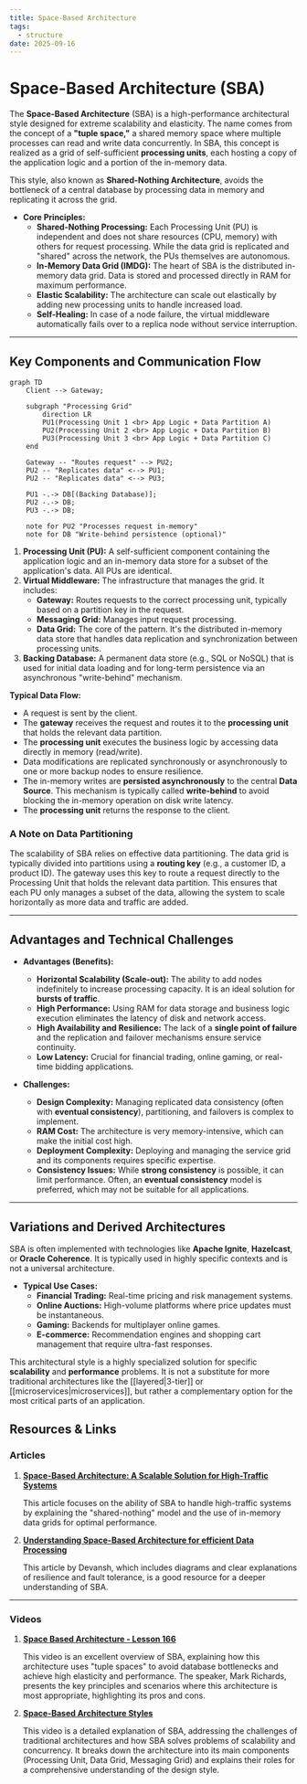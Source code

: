 ```yaml
---
title: Space-Based Architecture
tags:
  - structure
date: 2025-09-16
---
```

# Space-Based Architecture (SBA)

The **Space-Based Architecture** (SBA) is a high-performance architectural style designed for extreme scalability and elasticity. The name comes from the concept of a **"tuple space,"** a shared memory space where multiple processes can read and write data concurrently. In SBA, this concept is realized as a grid of self-sufficient **processing units**, each hosting a copy of the application logic and a portion of the in-memory data.

This style, also known as **Shared-Nothing Architecture**, avoids the bottleneck of a central database by processing data in memory and replicating it across the grid.

* **Core Principles:**
    * **Shared-Nothing Processing:** Each Processing Unit (PU) is independent and does not share resources (CPU, memory) with others for request processing. While the data grid is replicated and "shared" across the network, the PUs themselves are autonomous.
    * **In-Memory Data Grid (IMDG):** The heart of SBA is the distributed in-memory data grid. Data is stored and processed directly in RAM for maximum performance.
    * **Elastic Scalability:** The architecture can scale out elastically by adding new processing units to handle increased load.
    * **Self-Healing:** In case of a node failure, the virtual middleware automatically fails over to a replica node without service interruption.

---

## Key Components and Communication Flow

```mermaid
graph TD
    Client --> Gateway;
    
    subgraph "Processing Grid"
        direction LR
        PU1(Processing Unit 1 <br> App Logic + Data Partition A)
        PU2(Processing Unit 2 <br> App Logic + Data Partition B)
        PU3(Processing Unit 3 <br> App Logic + Data Partition C)
    end

    Gateway -- "Routes request" --> PU2;
    PU2 -- "Replicates data" <--> PU1;
    PU2 -- "Replicates data" <--> PU3;

    PU1 -.-> DB[(Backing Database)];
    PU2 -.-> DB;
    PU3 -.-> DB;

    note for PU2 "Processes request in-memory"
    note for DB "Write-behind persistence (optional)"
```

1.  **Processing Unit (PU):** A self-sufficient component containing the application logic and an in-memory data store for a subset of the application's data. All PUs are identical.
2.  **Virtual Middleware:** The infrastructure that manages the grid. It includes:
    *   **Gateway:** Routes requests to the correct processing unit, typically based on a partition key in the request.
    *   **Messaging Grid:** Manages input request processing.
    *   **Data Grid:** The core of the pattern. It's the distributed in-memory data store that handles data replication and synchronization between processing units.
3.  **Backing Database:** A permanent data store (e.g., SQL or NoSQL) that is used for initial data loading and for long-term persistence via an asynchronous "write-behind" mechanism.

**Typical Data Flow:**
* A request is sent by the client.
* The **gateway** receives the request and routes it to the **processing unit** that holds the relevant data partition.
* The **processing unit** executes the business logic by accessing data directly in memory (read/write).
* Data modifications are replicated synchronously or asynchronously to one or more backup nodes to ensure resilience.
* The in-memory writes are **persisted asynchronously** to the central **Data Source**. This mechanism is typically called **write-behind** to avoid blocking the in-memory operation on disk write latency.
* The **processing unit** returns the response to the client.

### A Note on Data Partitioning

The scalability of SBA relies on effective data partitioning. The data grid is typically divided into partitions using a **routing key** (e.g., a customer ID, a product ID). The gateway uses this key to route a request directly to the Processing Unit that holds the relevant data partition. This ensures that each PU only manages a subset of the data, allowing the system to scale horizontally as more data and traffic are added.

---

## Advantages and Technical Challenges

* **Advantages (Benefits):**
    * **Horizontal Scalability (Scale-out):** The ability to add nodes indefinitely to increase processing capacity. It is an ideal solution for **bursts of traffic**.
    * **High Performance:** Using RAM for data storage and business logic execution eliminates the latency of disk and network access.
    * **High Availability and Resilience:** The lack of a **single point of failure** and the replication and failover mechanisms ensure service continuity.
    * **Low Latency:** Crucial for financial trading, online gaming, or real-time bidding applications.

* **Challenges:**
    * **Design Complexity:** Managing replicated data consistency (often with **eventual consistency**), partitioning, and failovers is complex to implement.
    * **RAM Cost:** The architecture is very memory-intensive, which can make the initial cost high.
    * **Deployment Complexity:** Deploying and managing the service grid and its components requires specific expertise.
    * **Consistency Issues:** While **strong consistency** is possible, it can limit performance. Often, an **eventual consistency** model is preferred, which may not be suitable for all applications.

---

## Variations and Derived Architectures

SBA is often implemented with technologies like **Apache Ignite**, **Hazelcast**, or **Oracle Coherence**. It is typically used in highly specific contexts and is not a universal architecture.

* **Typical Use Cases:**
    * **Financial Trading:** Real-time pricing and risk management systems.
    * **Online Auctions:** High-volume platforms where price updates must be instantaneous.
    * **Gaming:** Backends for multiplayer online games.
    * **E-commerce:** Recommendation engines and shopping cart management that require ultra-fast responses.

This architectural style is a highly specialized solution for specific **scalability** and **performance** problems. It is not a substitute for more traditional architectures like the [[layered|3-tier]] or [[microservices|microservices]], but rather a complementary option for the most critical parts of an application.

## **Resources & Links**

### **Articles**

1.  **[Space-Based Architecture: A Scalable Solution for High-Traffic Systems](https://simsonmoses.medium.com/space-based-architecture-a-scalable-solution-for-high-traffic-systems-6c8ad3fa31fb)**
    
    This article focuses on the ability of SBA to handle high-traffic systems by explaining the "shared-nothing" model and the use of in-memory data grids for optimal performance.

2.  **[Understanding Space-Based Architecture for efficient Data Processing](https://machine-learning-made-simple.medium.com/understanding-space-based-architecture-for-efficient-data-processing-68896a42b991)**
    
    This article by Devansh, which includes diagrams and clear explanations of resilience and fault tolerance, is a good resource for a deeper understanding of SBA.

---

### **Videos**

1.  **[Space Based Architecture - Lesson 166](https://www.youtube.com/watch?v=0nXKFwTEQHY)**
    
    This video is an excellent overview of SBA, explaining how this architecture uses "tuple spaces" to avoid database bottlenecks and achieve high elasticity and performance. The speaker, Mark Richards, presents the key principles and scenarios where this architecture is most appropriate, highlighting its pros and cons.

2.  **[Space-Based Architecture Styles](https://www.youtube.com/watch?v=b33qSmRwhgw&t)**
    
    This video is a detailed explanation of SBA, addressing the challenges of traditional architectures and how SBA solves problems of scalability and concurrency. It breaks down the architecture into its main components (Processing Unit, Data Grid, Messaging Grid) and explains their roles for a comprehensive understanding of the design style.